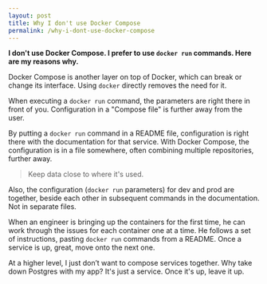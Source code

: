 ```yaml
---
layout: post
title: Why I don't use Docker Compose
permalink: /why-i-dont-use-docker-compose
---
```

**I don't use Docker Compose. I prefer to use `docker run` commands. Here are
my reasons why.**

Docker Compose is another layer on top of Docker, which can break or change its
interface. Using `docker` directly removes the need for it. 

When executing a `docker run` command, the parameters
are right there in front of you. Configuration in a "Compose file" is further
away from the user.

By putting a `docker run` command in a README file, configuration is right
there with the documentation for that service. With Docker Compose, the
configuration is in a file somewhere, often combining multiple repositories,
further away.

> Keep data close to where it's used.

Also, the configuration (`docker run` parameters) for dev and prod are together, beside each other in
subsequent commands in the documentation. Not in separate files.

When an engineer is bringing up the containers for the first time, he can work
through the issues for each container one at a time. He follows a set of
instructions, pasting `docker run` commands from a README. Once a service is
up, great, move onto the next one.

At a higher level, I just don’t want to compose services together. Why take
down Postgres with my app? It's just a service. Once it's up, leave it up.
